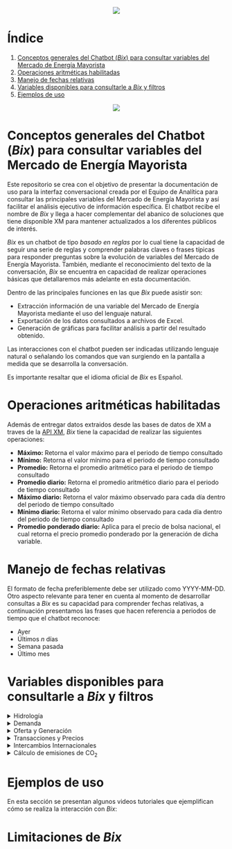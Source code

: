 
<p align="center"> 
<img src="https://user-images.githubusercontent.com/69567089/132707858-021aeaf4-8cf9-44e9-b4d3-0350b60418de.png">
</p> 


# Índice
1. [Conceptos generales del Chatbot (_Bix_) para consultar variables del Mercado de Energía Mayorista](#section1)
2. [Operaciones aritméticas habilitadas](#section2)
4. [Manejo de fechas relativas](#section3)
5. [Variables disponibles para consultarle a _Bix_ y filtros](#section4)
6. [Ejemplos de uso](#section5)


<p align="center"> 
<img src="https://user-images.githubusercontent.com/69567089/134450647-54c1e086-7069-4b6f-8cb3-8e79018fb882.png">
</p> 

<a id='section1'></a>
# Conceptos generales del Chatbot (_Bix_) para consultar variables del Mercado de Energía Mayorista
Este repositorio se crea con el objetivo de presentar la documentación de uso para la interfaz conversacional creada por el Equipo de Analítica para consultar las principales variables del Mercado de Energía Mayorista y así facilitar el análisis ejecutivo de información específica. El chatbot recibe el nombre de _Bix_ y llega a hacer complementar del abanico de soluciones que tiene disponible XM para mantener actualizados a los diferentes públicos de interés. 

_Bix_ es un chatbot de tipo _basado en reglas_ por lo cual tiene la capacidad de seguir una serie de reglas y comprender palabras claves o frases típicas para responder preguntas sobre la evolución de variables del Mercado de Energía Mayorista. También, mediante el reconocimiento del texto de la conversación, _Bix_ se encuentra en capacidad de realizar operaciones básicas que detallaremos más adelante en esta documentación.

Dentro de las principales funciones en las que _Bix_ puede asistir son:

* Extracción información de una variable del Mercado de Energía Mayorista mediante el uso del lenguaje natural.
* Exportación de los datos consultados a archivos de Excel.
* Generación de gráficas para facilitar análisis a partir del resultado obtenido.

Las interacciones con el chatbot pueden ser indicadas utilizando lenguaje natural o señalando los comandos que van surgiendo en la pantalla a medida que se desarrolla la conversación.

Es importante resaltar que el idioma oficial de _Bix_ es Español.

<a id='section2'></a>
# Operaciones aritméticas habilitadas

Además de entregar datos extraidos desde las bases de datos de XM a traves de la [API XM](https://github.com/EquipoAnaliticaXM/API_XM), _Bix_ tiene la capacidad de realizar las siguientes operaciones:

* **Máximo:** Retorna el valor máximo para el periodo de tiempo consultado
* **Mínimo:** Retorna el valor mínimo para el periodo de tiempo consultado
* **Promedio:** Retorna el promedio aritmético para el periodo de tiempo consultado
* **Promedio diario:** Retorna el promedio aritmético diario para el periodo de tiempo consultado
* **Máximo diario:** Retorna el valor máximo observado para cada día dentro del periodo de tiempo consultado
* **Mínimo diario:** Retorna el valor mínimo observado para cada día dentro del periodo de tiempo consultado
* **Promedio ponderado diario:** Aplica para el precio de bolsa nacional, el cual retorna el precio promedio ponderado por la generación de dicha variable.

<a id='section3'></a>
# Manejo de fechas relativas

El formato de fecha preferiblemente debe ser utilizado como YYYY-MM-DD. Otro aspecto relevante para tener en cuenta al momento de desarrollar consultas a _Bix_ es su capacidad para comprender fechas relativas, a continuación presentamos las frases que hacen referencia a periodos de tiempo que el chatbot reconoce:

* Ayer
* Últimos _n_ días
* Semana pasada
* Último mes

<a id='section4'></a>
# Variables disponibles para consultarle a _Bix_ y filtros

<details>
<summary>Hidrología</summary>
<ul>
<li>Aporte hídricos en energía</li> 
  <b>Opciones de consulta por:</b> 
    <ul><li>[x] Sistema </li><li>[x] Río</li></ul>
<li>Capacidad Útil energía por embalse</li>
  <b>Opciones de consulta por:</b> 
    <ul><li>[x] Sistema </li><li>[x] Embalse</li></ul>
<li>Media Histórica por Rio</li>
   <b>Opciones de consulta por:</b> 
    <ul><li>[x] Sistema </li><li>[x] Río</li></ul>
<li>Volumen Útil</li>
   <b>Opciones de consulta por:</b> 
    <ul><li>[x] Sistema </li><li>[x] Embalse</li></ul>
</ul>
</details>

<details>
<summary>Demanda</summary>
<ul>
<li>Demanda Comercial</li>
  <b>Opciones de consulta por:</b> 
    <ul><li>[x] Sistema </li><li>[x] Agente</li></ul>
<li>Demanda Comercial No Regulada</li>
  <b>Opciones de consulta por:</b> 
    <ul><li>[x] Sistema </li><li>[x] Agente</li></ul>
<li>Demanda Comercial Regulada</li>
  <b>Opciones de consulta por:</b> 
    <ul><li>[x] Sistema </li><li>[x] Agente</li></ul>
<li>Demanda del SIN</li>
</ul>
</details>

<details>
<summary>Oferta y Generación</summary>
<ul>
<li>Capacidad Efectiva Neta por recurso</li>
<li>Consumo combustible por recurso</li>
<li>Disponibilidad Real por recurso</li>
<li>Generación Fuera de Mérito por recurso</li>
<li>Generación Programada Redespacho por recurso</li>
<li>Generación Real</li>
  <b>Opciones de consulta por:</b> 
    <ul><li>[x] Sistema </li><li>[x] Recurso</li></ul>
</ul>
</details>

<details>
<summary>Transacciones y Precios</summary>
<ul>
<li>DDV Contratada por recurso</li>
<li>Desviaciones al programa de generación por recurso</li>
<li>MC</li>
<li>Obligaciones de Energía Firme por recurso</li>
<li>Precio de Bolsa Nacional</li>
<li>Precio de Escasez de Activación</li>
<li>Precio de Oferta del Despacho</li>
<li>Precio Promedio Contratos No Regulados </li>
<li>Precio Promedio Contratos Regulados</li>
<li>Remuneración Real Individual Diaria del Cargo por Confiabilidad</li>
<li>Restricciones Aliviadas</li>
</ul>
</details>

<details>
<summary>Intercambios Internacionales</summary>
<ul>
<li> Importaciones en Energía </li>
<li> Exportaciones en Energía </li> 
</ul>
</details>

<details>
<summary>Cálculo de emisiones de CO<sub>2</sub></summary>
<ul>
<li> Emisiones de CO<sub>2</sub>eq </li>
</ul>
</details>

<a id='section5'></a>
# Ejemplos de uso

En esta sección se presentan algunos videos tutoriales que ejemplifican cómo se realiza la interacción con _Bix_:



<a id='section6'></a>
# Limitaciones de _Bix_


